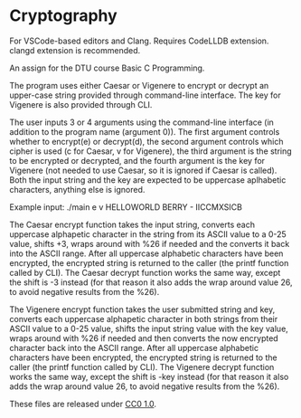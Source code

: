 # Cryptography

For VSCode-based editors and Clang. Requires CodeLLDB extension. clangd extension is recommended.

An assign for the DTU course Basic C Programming.

The program uses either Caesar or Vigenere to encrypt or decrypt an upper-case string provided through command-line interface. The key for Vigenere is also provided through CLI.

The user inputs 3 or 4 arguments using the command-line interface (in addition to the program name (argument 0)). The first argument controls whether to encrypt(e) or decrypt(d), the second argument controls which cipher is used (c for Caesar, v for Vigenere), the third argument is the string to be encrypted or decrypted, and the fourth argument is the key for Vigenere (not needed to use Caesar, so it is ignored if Caesar is called). Both the input string and the key are expected to be uppercase aplhabetic characters, anything else is ignored. 

Example input: ./main e v HELLOWORLD BERRY - IICCMXSICB

The Caesar encrypt function takes the input string, converts each uppercase alphapetic character in the string from its ASCII value to a 0-25 value, shifts +3, wraps around with %26 if needed and the converts it back into the ASCII range. After all uppercase alphabetic characters have been encrypted, the encrypted string is returned to the caller (the printf function called by CLI). The Caesar decrypt function works the same way, except the shift is -3 instead (for that reason it also adds the wrap around value 26, to avoid negative results from the %26).

The Vigenere encrypt function takes the user submitted string and key, converts each uppercase alphapetic character in both strings from their ASCII value to a 0-25 value, shifts the input string value with the key value, wraps around with %26 if needed and then converts the now encrypted character back into the ASCII range. After all uppercase alphabetic characters have been encrypted, the encrypted string is returned to the caller (the printf function called by CLI). The Vigenere decrypt function works the same way, except the shift is -key instead (for that reason it also adds the wrap around value 26, to avoid negative results from the %26).

These files are released under [CC0 1.0](LICENSE).